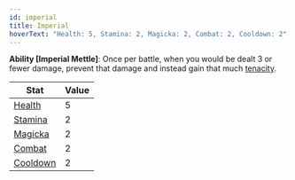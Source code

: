 ```yaml
---
id: imperial
title: Imperial
hoverText: "Health: 5, Stamina: 2, Magicka: 2, Combat: 2, Cooldown: 2"
---
```


**Ability [Imperial Mettle]**: Once per battle, when you would be dealt 3 or fewer damage, prevent that damage and instead gain that much [tenacity](/docs/glossary/tenacity).

| Stat                                          | Value |
| --------------------------------------------- | ----- |
| [Health](/docs/adventurer/stats/health)       | 5     |
| [Stamina](/docs/adventurer/stats/stamina)     | 2     |
| [Magicka](/docs/adventurer/stats/magicka)     | 2     |
| [Combat](/docs/adventurer/skill-lines/combat) | 2     |
| [Cooldown](/docs/adventurer/stats/cooldown)   | 2     |
